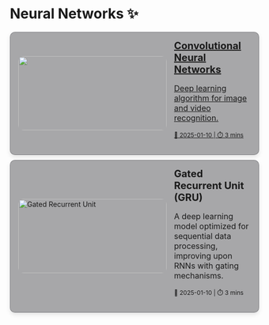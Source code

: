 # Neural Networks ✨ 

<div style="display: flex; flex-direction: column; gap: 10px;">

<!-- Convolutional Neural Network -->
<a href="convolutional-neural-network" style="padding: 0 2px 0 16px; background-color: rgba(39, 39, 43, 0.4); border: 1px solid rgba(76, 76, 82, 0.4); border-radius: 10px; box-shadow: 0 4px 8px rgba(0,0,0,0.1); overflow: hidden; transition: transform 0.2s; display: flex; align-items: center;">
  <img src="https://t3.ftcdn.net/jpg/02/61/57/66/360_F_261576629_qbzv83cBaYxMjBCTtY85cHyTK2GFRvk7.jpg" alt="" style="width: 300px; height: 150px; object-fit: cover; border-radius: 10px;" />
  <div style="padding: 15px;">
    <h2 style="margin: 0; font-size: 20px;">Convolutional Neural Networks</h2>
    <p style="font-size: 16px;">Deep learning algorithm for image and video recognition.</p>
    <p style="font-size: 12px;">📅 2025-01-10 | ⏱️ 3 mins</p>
  </div>
</a>

<a href="gated-recurrent-unit" style="padding: 0 2px 0 16px; background-color: rgba(39, 39, 43, 0.4); border: 1px solid rgba(76, 76, 82, 0.4); border-radius: 10px; box-shadow: 0 4px 8px rgba(0,0,0,0.1); overflow: hidden; transition: transform 0.2s; display: flex; align-items: center; text-decoration: none; color: inherit;">
  <img src="https://www.researchgate.net/publication/350463426/figure/fig4/AS:1012181290201090@1618334233899/Structure-of-the-gated-recurrent-unit-GRU-recurrent-network.jpg" alt="Gated Recurrent Unit" style="width: 300px; height: 150px; object-fit: cover; border-radius: 10px;" /> 
  <div style="padding: 15px;">
    <h2 style="margin: 0; font-size: 20px;">Gated Recurrent Unit (GRU)</h2>
    <p style="font-size: 16px;">A deep learning model optimized for sequential data processing, improving upon RNNs with gating mechanisms.</p>
    <p style="font-size: 12px;">📅 2025-01-10 | ⏱️ 3 mins</p>
  </div>
</a>

</div>
